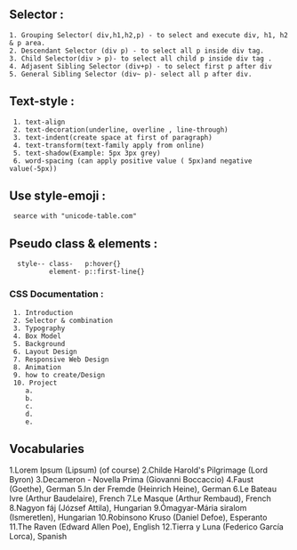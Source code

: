 ## Selector :
    1. Grouping Selector( div,h1,h2,p) - to select and execute div, h1, h2 & p area.
    2. Descendant Selector (div p) - to select all p inside div tag.
    3. Child Selector(div > p)- to select all child p inside div tag .
    4. Adjasent Sibling Selector (div+p) - to select first p after div
    5. General Sibling Selector (div~ p)- select all p after div.

## Text-style :
     1. text-align
     2. text-decoration(underline, overline , line-through)
     3. text-indent(create space at first of paragraph)
     4. text-transform(text-family apply from online)
     5. text-shadow(Example: 5px 3px grey)
     6. word-spacing (can apply positive value ( 5px)and negative value(-5px))
## Use style-emoji :
     searce with "unicode-table.com"  

 ## Pseudo class & elements :
      style-- class-   p:hover{}   
              element- p::first-line{} 

 ### CSS Documentation :
     1. Introduction
     2. Selector & combination
     3. Typography
     4. Box Model
     5. Background
     6. Layout Design
     7. Responsive Web Design  
     8. Animation
     9. how to create/Design
     10. Project
        a.
        b.
        c.
        d.
        e.

 ## Vocabularies
1.Lorem Ipsum (Lipsum) (of course)
2.Childe Harold's Pilgrimage (Lord Byron)
3.Decameron - Novella Prima (Giovanni Boccaccio)
4.Faust (Goethe), German
5.In der Fremde (Heinrich Heine), German
6.Le Bateau Ivre (Arthur Baudelaire), French
7.Le Masque (Arthur Rembaud), French
8.Nagyon fáj (József Attila), Hungarian
9.Ómagyar-Mária siralom (Ismeretlen), Hungarian
10.Robinsono Kruso (Daniel Defoe), Esperanto
11.The Raven (Edward Allen Poe), English
12.Tierra y Luna (Federico García Lorca), Spanish                   
        